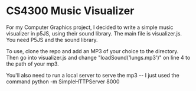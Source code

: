 # CS4300 Music Visualizer
For my Computer Graphics project, I decided to write a simple music visualizer
in p5JS, using their sound library. The main file is visualizer.js. You need P5JS and the sound library.

To use, clone the repo and add an MP3 of your choice to the directory.
Then go into visualizer.js and change "loadSound('lungs.mp3')" on line 4 to the path of your mp3.

You'll also need to run a local server to serve the mp3 -- I just used the command
python -m SimpleHTTPServer 8000
